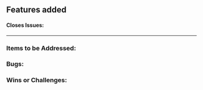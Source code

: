 ## Features added

#### Closes Issues:


---
### Items to be Addressed:


### Bugs:


### Wins or Challenges:
